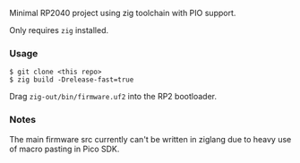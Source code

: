 Minimal RP2040 project using zig toolchain with PIO support.

Only requires `zig` installed.

### Usage

```
$ git clone <this repo>
$ zig build -Drelease-fast=true
```

Drag `zig-out/bin/firmware.uf2` into the RP2 bootloader.

### Notes

The main firmware src currently can't be written in ziglang due to heavy use of macro pasting in Pico SDK.
